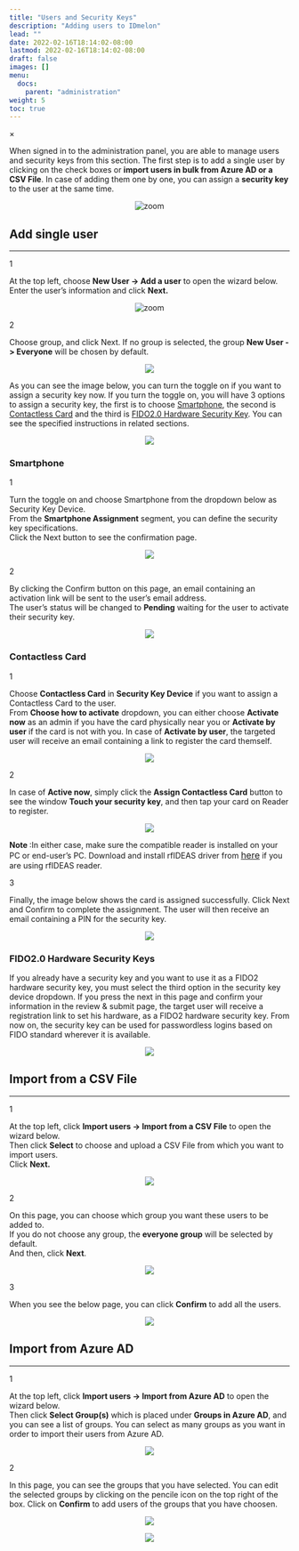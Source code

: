 ```yaml
---
title: "Users and Security Keys"
description: "Adding users to IDmelon"
lead: ""
date: 2022-02-16T18:14:02-08:00
lastmod: 2022-02-16T18:14:02-08:00
draft: false
images: []
menu:
  docs:
    parent: "administration"
weight: 5
toc: true
---
```


<div id="_modal" class="modal">
  <span class="close">&times;</span>
  <img class="modal-content" id="img01">
</div>

When signed in to the administration panel, you are able to manage users and security keys from this section.
The first step is to add a single user by clicking on the check boxes or **import users in bulk from Azure AD or a CSV File**. In case of adding them one by one, you can assign a **security key** to the user at the same time.

<div align="center">
    <img src="/images/vendor/Panel/users&securitykeys.png" id="_img" class="doc-img-frame" alt="zoom">
</div>

## Add single user

<hr class="hr-line">

<div class="step-row-container">
  <div class="step-column step-count-size">
    <p class="step-counter">1</p>
  </div>
  <div class="card-column">
    <div class="step-text" >
      <div class="card-body">
        <p>At the top left, choose <span style="font-weight:bold">New User -> Add a user</span> to open the wizard below.<br>
        Enter the user’s information and click <span style="font-weight:bold">Next.</span>
        </p>
      </div>
    </div>
  </div>
</div>

<div align="center">
    <img src="/images/vendor/Panel/adduser/add_new_user_1.png" id="_img" class="doc-img-frame" alt="zoom">
</div>

<div class="step-row-container">
  <div class="step-column step-count-size">
    <p class="step-counter">2</p>
  </div>
  <div class="card-column">
    <div class="step-text" >
      <div class="card-body">
        <p>Choose group, and click Next. If no group is selected, the group <span style="font-weight:bold">New User -> Everyone</span> will be chosen by default.<br>
        </p>
      </div>
    </div>
  </div>
</div>

<p align="center">
    <img src="/images/vendor/Panel/adduser/add_new_user_2.png" class="doc-img-frame" id="_img">
</p>

As you can see the image below, you can turn the toggle on if you want to assign a security key now. If you turn the toggle on, you will have 3 options to assign a security key, the first is to choose [Smartphone](#smartphone), the second is [Contactless Card](#contactless-card) and the third is [FIDO2.0 Hardware Security Key](#hardware-security-keys). You can see the specified instructions in related sections.

<p align="center">
    <img src="/images/vendor/Panel/adduser/add_new_user_3-1.png" class="doc-img-frame" id="_img">
</p>

### Smartphone

<div class="step-row-container">
  <div class="step-column step-count-size">
    <p class="step-counter">1</p>
  </div>
  <div class="card-column">
    <div class="step-text" >
      <div class="card-body">
        <p>Turn the toggle on and choose Smartphone from the dropdown below as Security Key Device.<br>
        From the <span style="font-weight:bold">Smartphone Assignment</span> segment, you can define the security key specifications.<br>
        Click the Next button to see the confirmation page.
        </p>
      </div>
    </div>
  </div>
</div>

<p align="center">
    <img src="/images/vendor/Panel/adduser/add_new_user_3-2-1.png" class="doc-img-frame" id="_img">
</p>

<div class="step-row-container">
  <div class="step-column step-count-size">
    <p class="step-counter">2</p>
  </div>
  <div class="card-column">
    <div class="step-text" >
      <div class="card-body">
        <p>By clicking the Confirm button on this page, an email containing an activation link will be sent to the user’s email address.<br>
        The user’s status will be changed to <span style="font-weight:bold">Pending</span> waiting for the user to activate their security key.<br>
        </p>
      </div>
    </div>
  </div>
</div>

<p align="center">
    <img src="/images/vendor/Panel/adduser/add_new_user_4-1.png" class="doc-img-frame">
</p>

### Contactless Card

<div class="step-row-container">
  <div class="step-column step-count-size">
    <p class="step-counter">1</p>
  </div>
  <div class="card-column">
    <div class="step-text" >
      <div class="card-body">
        <p>Choose <span style="font-weight:bold">Contactless Card</span> in <span style="font-weight:bold">Security Key Device</span> if you want to assign a Contactless Card to the user.<br>
        From <span style="font-weight:bold">Choose how to activate</span> dropdown, you can either choose <span style="font-weight:bold">Activate now</span> as an admin if you have the card physically near you or <span style="font-weight:bold">Activate by user</span> if the card is not with you. In case of <span style="font-weight:bold">Activate by user</span>, the targeted user will receive an email containing a link to register the card themself.
        </p>
      </div>
    </div>
  </div>
</div>

<p align="center">
    <img src="/images/vendor/Panel/adduser/add_new_user_3-3-1.png" class="doc-img-frame">
</p>

<div class="step-row-container">
  <div class="step-column step-count-size">
    <p class="step-counter">2</p>
  </div>
  <div class="card-column">
    <div class="step-text" >
      <div class="card-body">
        <p>In case of <span style="font-weight:bold">Active now</span>, simply click the <span style="font-weight:bold">Assign Contactless Card</span> button to see the window <span style="font-weight:bold">Touch your security key</span>, and then tap your card on Reader to register.<br>
        </p>
      </div>
    </div>
  </div>
</div>

<p align="center">
    <img src="/images/vendor/Panel/adduser/add_new_user_3-3-1-1.png" class="doc-img-frame">
</p>

<p class="note-body">
<span style="font-weight:bold;">Note </span>:In either case, make sure the compatible reader is installed on your PC or end-user’s PC. Download and install rfIDEAS driver from <a href="https://idmeloncom-my.sharepoint.com/personal/hassan_idmelon_com/_layouts/15/onedrive.aspx?id=%2Fpersonal%2Fhassan%5Fidmelon%5Fcom%2FDocuments%2FDevelopment%2FReleases%2FAccesskey%2FAccesskeySetup1%2E1%2E18%5FrfIDEAS%2Eexe&parent=%2Fpersonal%2Fhassan%5Fidmelon%5Fcom%2FDocuments%2FDevelopment%2FReleases%2FAccesskey&ga=1" style="font-size:16px;">here</a> if you are using rfIDEAS reader.
</p>

<div class="step-row-container">
  <div class="step-column step-count-size">
    <p class="step-counter">3</p>
  </div>
  <div class="card-column">
    <div class="step-text" >
      <div class="card-body">
        <p>Finally, the image below shows the card is assigned successfully. Click Next and Confirm to complete the assignment. The user will then receive an email containing
        a PIN for the security key.
        <br>
        </p>
      </div>
    </div>
  </div>
</div>

<p align="center">
    <img src="/images/vendor/Panel/contaclessassigned.png" class="doc-img-frame">
</p>

### FIDO2.0 Hardware Security Keys

If you already have a security key and you want to use it as a FIDO2 hardware security key, you must select the third option in the security key device dropdown. If you press the next in this page and confirm your information in the review & submit page, the target user will receive a registration link to set his hardware, as a FIDO2 hardware security key. From now on, the security key can be used for passwordless logins based on FIDO standard wherever it is available.

<p align="center">
    <img src="/images/vendor/Panel/adduser/add_new_user_3-4.png" class="doc-img-frame">
</p>

## Import from a CSV File

<hr class="hr-line">
<div class="step-row-container">
  <div class="step-column step-count-size">
    <p class="step-counter">1</p>
  </div>
  <div class="card-column">
    <div class="step-text" >
      <div class="card-body">
        <p>At the top left, click <span style="font-weight:bold">Import users -> Import from a CSV File</span> to open the wizard below.<br>
        Then click <span style="font-weight:bold">Select</span> to choose and upload a CSV File from which you want to import users.<br>
        Click <span style="font-weight:bold">Next.</span>
        </p>
      </div>
    </div>
  </div>
</div>

<p align="center">
    <img src="/images/vendor/Panel/adduser/add_new_user_csv_1.png" class="doc-img-frame">
</p>

<div class="step-row-container">
  <div class="step-column step-count-size">
    <p class="step-counter">2</p>
  </div>
  <div class="card-column">
    <div class="step-text" >
      <div class="card-body">
        <p>On this page, you can choose which group you want these users to be added to.<br>
            If you do not choose any group, the <span style="font-weight:bold">everyone group</span> will be selected by default.<br>
            And then, click <span style="font-weight:bold">Next</span>.
        </p>
      </div>
    </div>
  </div>
</div>

<p align="center">
    <img src="/images/vendor/Panel/adduser/add_new_user_csv_2.png" class="doc-img-frame">
</p>

<div class="step-row-container">
  <div class="step-column step-count-size">
    <p class="step-counter">3</p>
  </div>
  <div class="card-column">
    <div class="step-text" >
      <div class="card-body">
        <p>When you see the below page, you can click <span style="font-weight:bold">Confirm</span> to add all the users.</p>
      </div>
    </div>
  </div>
</div>

<p align="center">
    <img src="/images/vendor/Panel/adduser/add_new_user_csv_3.png" class="doc-img-frame">
</p>

## Import from Azure AD

<hr class="hr-line">

<div class="step-row-container">
  <div class="step-column step-count-size">
    <p class="step-counter">1</p>
  </div>
  <div class="card-column">
    <div class="step-text" >
      <div class="card-body">
        <p>At the top left, click <span style="font-weight:bold">Import users -> Import from Azure AD</span> to open the wizard below.<br>
        Then click <span style="font-weight:bold">Select Group(s)</span> which is placed under <span style="font-weight:bold">Groups in Azure AD</span>, and you can see a list of groups.
        You can select as many groups as you want in order to import their users from Azure AD.  
        </p>
      </div>
    </div>
  </div>
</div>

<p align="center">
    <img src="/images/vendor/Panel/import_user_azure_1.png" class="doc-img-frame">
</p>

<div class="step-row-container">
  <div class="step-column step-count-size">
    <p class="step-counter">2</p>
  </div>
  <div class="card-column">
    <div class="step-text" >
      <div class="card-body">
        <p>In this page, you can see the groups that you have selected. You can edit the selected groups by clicking on the pencile icon on the top right of the box.
        Click on <span style="font-weight:bold">Confirm</span> to add users of the groups that you have choosen.
        </p>
      </div>
    </div>
  </div>
</div>

<p align="center">
    <img src="/images/vendor/Panel/import_user_azure_2.png" class="doc-img-frame">
</p>

<p align="center">
    <img src="/images/vendor/gifs/import_from_AzureAD.gif" class="doc-img-frame">
</p>
